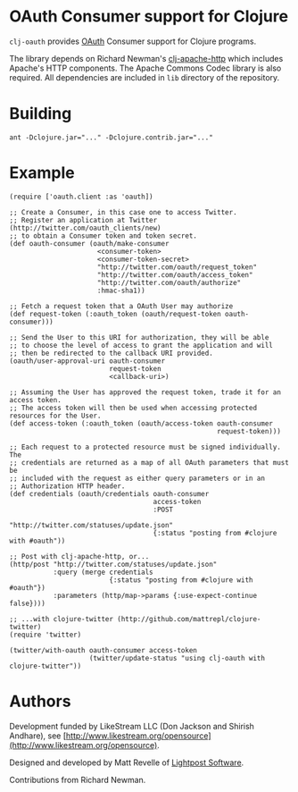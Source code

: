 # OAuth Consumer support for Clojure #

`clj-oauth` provides [OAuth](http://oauth.net) Consumer support for Clojure programs.

The library depends on Richard Newman's [clj-apache-http](http://github.com/rnewman/clj-apache-http) which includes Apache's
HTTP components.  The Apache Commons Codec library is also required.  All dependencies
are included in `lib` directory of the repository.

# Building #

`ant -Dclojure.jar="..." -Dclojure.contrib.jar="..."`

# Example #

    (require ['oauth.client :as 'oauth])
    
    ;; Create a Consumer, in this case one to access Twitter.
    ;; Register an application at Twitter (http://twitter.com/oauth_clients/new)
    ;; to obtain a Consumer token and token secret.
    (def oauth-consumer (oauth/make-consumer
                          <consumer-token>
                          <consumer-token-secret>
                          "http://twitter.com/oauth/request_token"
                          "http://twitter.com/oauth/access_token"
                          "http://twitter.com/oauth/authorize"
                          :hmac-sha1))

    ;; Fetch a request token that a OAuth User may authorize
    (def request-token (:oauth_token (oauth/request-token oauth-consumer)))

    ;; Send the User to this URI for authorization, they will be able 
    ;; to choose the level of access to grant the application and will
    ;; then be redirected to the callback URI provided.
    (oauth/user-approval-uri oauth-consumer 
                             request-token
                             <callback-uri>)

    ;; Assuming the User has approved the request token, trade it for an access token.
    ;; The access token will then be used when accessing protected resources for the User.
    (def access-token (:oauth_token (oauth/access-token oauth-consumer
                                                        request-token)))

    ;; Each request to a protected resource must be signed individually.  The
    ;; credentials are returned as a map of all OAuth parameters that must be
    ;; included with the request as either query parameters or in an
    ;; Authorization HTTP header.
    (def credentials (oauth/credentials oauth-consumer
                                        access-token
                                        :POST
                                        "http://twitter.com/statuses/update.json"
                                        {:status "posting from #clojure with #oauth"))

    ;; Post with clj-apache-http, or...
    (http/post "http://twitter.com/statuses/update.json" 
               :query (merge credentials 
                             {:status "posting from #clojure with #oauth"})
               :parameters (http/map->params {:use-expect-continue false})))
                                         
    ;; ...with clojure-twitter (http://github.com/mattrepl/clojure-twitter)
    (require 'twitter)
    
    (twitter/with-oauth oauth-consumer access-token
                        (twitter/update-status "using clj-oauth with clojure-twitter"))

# Authors #

Development funded by LikeStream LLC (Don Jackson and Shirish Andhare), see [http://www.likestream.org/opensource](http://www.likestream.org/opensource).

Designed and developed by Matt Revelle of [Lightpost Software](http://lightpostsoftware.com).

Contributions from Richard Newman.
